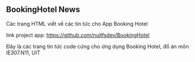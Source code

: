 ## BookingHotel News

Các trang HTML viết về các tin tức cho App Booking Hotel

link project app: https://github.com/nuitfsdev/BookingHotel

Đây là các trang tin tức code cứng cho ứng dụng Booking Hotel, đồ án môn IE307.N11, UIT

